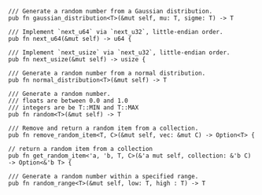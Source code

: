     /// Generate a random number from a Gaussian distribution.
    pub fn gaussian_distribution<T>(&mut self, mu: T, sigme: T) -> T

    /// Implement `next_u64` via `next_u32`, little-endian order.
    pub fn next_u64(&mut self) -> u64 {

    /// Implement `next_usize` via `next_u32`, little-endian order.
    pub fn next_usize(&mut self) -> usize {

    /// Generate a random number from a normal distribution.
    pub fn normal_distribution<T>(&mut self) -> T 

    /// Generate a random number.
    /// floats are between 0.0 and 1.0
    /// integers are be T::MIN and T::MAX
    pub fn random<T>(&mut self) -> T 

    /// Remove and return a random item from a collection.
    pub fn remove_random_item<T, C>(&mut self, vec: &mut C) -> Option<T> {

    // return a random item from a collection
    pub fn get_random_item<'a, 'b, T, C>(&'a mut self, collection: &'b C) -> Option<&'b T> {

    /// Generate a random number within a specified range.
    pub fn random_range<T>(&mut self, low: T, high : T) -> T 
